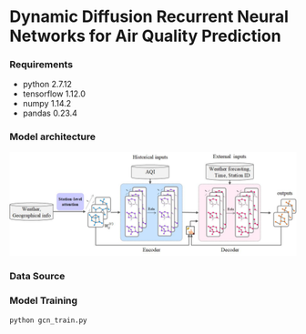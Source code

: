 # Dynamic Diffusion Recurrent Neural Networks for Air Quality Prediction

### Requirements
- python 2.7.12
- tensorflow 1.12.0
- numpy 1.14.2
- pandas 0.23.4

### Model architecture
![image](https://github.com/HarperSweet/DDRNN/blob/master/img/model.jpg)

### Data Source

### Model Training
```
python gcn_train.py
```
